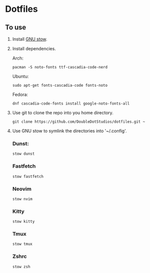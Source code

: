 # Dotfiles

## To use

1. Install [GNU stow](https://www.gnu.org/software/stow/).
2. Install dependencies.

   Arch:

   ```console
   pacman -S noto-fonts ttf-cascadia-code-nerd
   ```

   Ubuntu:

   ```console
   sudo apt-get fonts-cascadia-code fonts-noto
   ```

   Fedora:

   ```console
   dnf cascadia-code-fonts install google-noto-fonts-all
   ```

3. Use git to clone the repo into you home directory.
   ```console
   git clone https://github.com/DoubleDotStudios/dotfiles.git ~
   ```
4. Use GNU stow to symlink the directories into '~/.config'.

   ### Dunst:

   ```console
   stow dunst
   ```

   ### Fastfetch

   ```console
   stow fastfetch
   ```

   ### Neovim

   ```console
   stow nvim
   ```

   ### Kitty

   ```console
   stow kitty
   ```

   ### Tmux

   ```console
   stow tmux
   ```

   ### Zshrc

   ```console
   stow zsh
   ```

